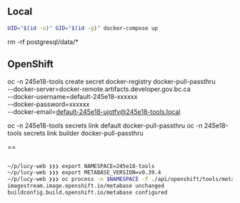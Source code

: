 ## Local


```bash
UID="$(id -u)" GID="$(id -g)" docker-compose up
```

rm -rf postgresql/data/*

## OpenShift

oc -n 245e18-tools create secret docker-registry docker-pull-passthru \
    --docker-server=docker-remote.artifacts.developer.gov.bc.ca \
    --docker-username=default-245e18-xxxxxx \
    --docker-password=xxxxxx \
    --docker-email=default-245e18-ujotfv@245e18-tools.local




oc -n 245e18-tools secrets link default docker-pull-passthru
oc -n 245e18-tools secrets link builder docker-pull-passthru

==



```bash

~/p/lucy-web ❯❯❯ export NAMESPACE=245e18-tools                                                                                  feature/self-contained-metabase-postgresql ✱ ◼
~/p/lucy-web ❯❯❯ export METABASE_VERSION=v0.39.4                                                                                feature/self-contained-metabase-postgresql ✱ ◼
~/p/lucy-web ❯❯❯ oc process -n $NAMESPACE -f ./api/openshift/tools/metabase/metabase.bc.yaml -p METABASE_VERSION=$METABASE_VERSION -o yaml | oc apply -n $NAMESPACE -f -
imagestream.image.openshift.io/metabase unchanged
buildconfig.build.openshift.io/metabase configured

```

    


